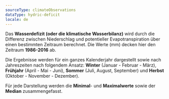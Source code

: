 ```yaml
---
sourceType: climateObservations
dataType: hydric-deficit
locale: de
---
```


Das **Wasserdefizit (oder die klimatische Wasserbilanz)** wird durch die
Differenz zwischen Niederschlag und potentieller Evapotranspiration über einen
bestimmten Zeitraum berechnet. Die Werte (mm) decken hier den Zeitraum
**1986-2016** ab.

Die Ergebnisse werden für ein ganzes Kalenderjahr dargestellt sowie nach
Jahreszeiten nach folgendem Ansatz: **Winter** (Januar - Februar - März),
**Frühjahr** (April - Mai - Juni), **Sommer** (Juli, August, September) und
**Herbst** (Oktober - November - Dezember).

Für jede Darstellung werden die **Minimal**- und **Maximalwerte** sowie der
**Median** zusammengefasst.

